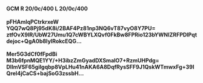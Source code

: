 #### GCM R 20/0c/400 L 20/0c/400
**pFHAmIqPCtrkrxeW**<br/>**YQQ7wQ8Pj95dK8i/2BAF4Pz81np3NQ6vT87vyO8Y7PU=**<br/>**ztfOvX9IR/UbW27Umu1Q7cWBYLXQvf0FkBw8FPRio123bYWNIZRFPDlPqtdejoc+QgA0b8IylRokcEQG...**<br/><br/>
**Mer5G3dCf0fFpdBi**<br/>**M3b6fpnMQE1YY/+H3ibzZmGyadDXSmalO7+RzmUHPdg=**<br/>**DlImVSF65giIgqbp8VpLHu41nAKA6A8DqfRysSFF9J1QskWTmwxFg+39IQreI4jCaCS+bajSoG3zssbH...**